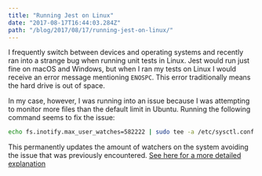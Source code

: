 ```yaml
---
title: "Running Jest on Linux"
date: "2017-08-17T16:44:03.284Z"
path: "/blog/2017/08/17/running-jest-on-linux/"
---
```


I frequently switch between devices and operating systems and recently ran into a strange bug when running unit tests in Linux. Jest would run just fine on macOS and Windows, but when I ran my tests on Linux I would receive an error message mentioning `ENOSPC`. This error traditionally means the hard drive is out of space.

In my case, however, I was running into an issue because I was attempting to monitor more files than the default limit in Ubuntu. Running the following command seems to fix the issue: 

```bash
echo fs.inotify.max_user_watches=582222 | sudo tee -a /etc/sysctl.conf && sudo sysctl -p
```

This permanently updates the amount of watchers on the system avoiding the issue that was previously encountered. [See here for a more detailed explanation](https://github.com/guard/listen/wiki/Increasing-the-amount-of-inotify-watchers#the-technical-details)